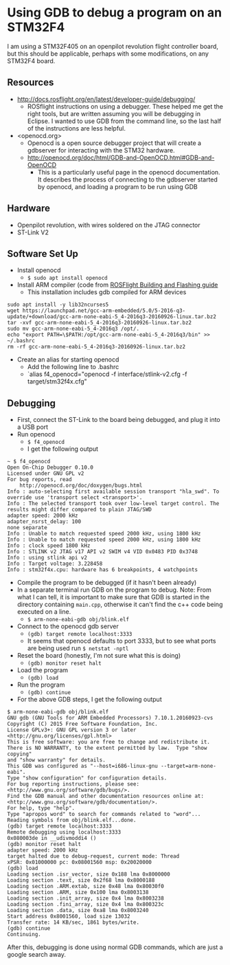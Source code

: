 # Using GDB to debug a program on an STM32F4
I am using a STM32F405 on an openpilot revolution flight controller board, 
but this should be applicable, perhaps with some modifications, on any STM32F4 board.

## Resources
* <http://docs.rosflight.org/en/latest/developer-guide/debugging/>
	* ROSflight instructions on using a debugger. These helped me get the right tools, 
	but are written assuming you will be debugging in Eclipse. I wanted to use GDB from
	the command line, so the last half of the instructions are less helpful.
* <openocd.org>
	* Openocd is a open source debugger project that will create a gdbserver for
	interacting with the STM32 hardware.
	* <http://openocd.org/doc/html/GDB-and-OpenOCD.html#GDB-and-OpenOCD>
		* This is a particularly useful page in the openocd documentation. It describes
		the process of connecting to the gdbserver started by openocd, and loading a 
		program to be run using GDB


## Hardware
* Openpilot revolution, with wires soldered on the JTAG connector
* ST-Link V2


## Software Set Up
* Install openocd
	* `$ sudo apt install openocd`
* Install ARM compiler (code from [ROSFlight Building and Flashing guide](http://docs.rosflight.org/en/latest/developer-guide/building-flashing/)
	* This installation includes gdb compiled for ARM devices
```
sudo apt install -y lib32ncurses5
wget https://launchpad.net/gcc-arm-embedded/5.0/5-2016-q3-update/+download/gcc-arm-none-eabi-5_4-2016q3-20160926-linux.tar.bz2
tar -xvf gcc-arm-none-eabi-5_4-2016q3-20160926-linux.tar.bz2
sudo mv gcc-arm-none-eabi-5_4-2016q3 /opt/.
echo "export PATH=\$PATH:/opt/gcc-arm-none-eabi-5_4-2016q3/bin" >> ~/.bashrc
rm -rf gcc-arm-none-eabi-5_4-2016q3-20160926-linux.tar.bz2
```
* Create an alias for starting openocd
	* Add the following line to .bashrc
	* `alias f4_openocd="openocd -f interface/stlink-v2.cfg -f target/stm32f4x.cfg"

## Debugging
* First, connect the ST-Link to the board being debugged, and plug it into a USB port
* Run openocd
	* `$ f4_openocd`
	* I get the following output
```
~ $ f4_openocd 
Open On-Chip Debugger 0.10.0
Licensed under GNU GPL v2
For bug reports, read
	http://openocd.org/doc/doxygen/bugs.html
Info : auto-selecting first available session transport "hla_swd". To override use 'transport select <transport>'.
Info : The selected transport took over low-level target control. The results might differ compared to plain JTAG/SWD
adapter speed: 2000 kHz
adapter_nsrst_delay: 100
none separate
Info : Unable to match requested speed 2000 kHz, using 1800 kHz
Info : Unable to match requested speed 2000 kHz, using 1800 kHz
Info : clock speed 1800 kHz
Info : STLINK v2 JTAG v17 API v2 SWIM v4 VID 0x0483 PID 0x3748
Info : using stlink api v2
Info : Target voltage: 3.228458
Info : stm32f4x.cpu: hardware has 6 breakpoints, 4 watchpoints
```
* Compile the program to be debugged (if it hasn't been already)
* In a separate terminal run GDB on the program to debug. Note: From what I can tell, it is important to make sure that GDB is started in the
directory containing `main.cpp`, otherwise it can't find the c++ code being executed on a line.
	* `$ arm-none-eabi-gdb obj/blink.elf`
* Connect to the openocd gdb server
	* `(gdb) target remote localhost:3333`
	* It seems that openocd defaults to port 3333, but to see what ports are being used run `$ netstat -nptl`
* Reset the board (honestly, I'm not sure what this is doing)
	* `(gdb) monitor reset halt`
* Load the program
	* `(gdb) load`
* Run the program
	* `(gdb) continue`
* For the above GDB steps, I get the following output
```
$ arm-none-eabi-gdb obj/blink.elf 
GNU gdb (GNU Tools for ARM Embedded Processors) 7.10.1.20160923-cvs
Copyright (C) 2015 Free Software Foundation, Inc.
License GPLv3+: GNU GPL version 3 or later <http://gnu.org/licenses/gpl.html>
This is free software: you are free to change and redistribute it.
There is NO WARRANTY, to the extent permitted by law.  Type "show copying"
and "show warranty" for details.
This GDB was configured as "--host=i686-linux-gnu --target=arm-none-eabi".
Type "show configuration" for configuration details.
For bug reporting instructions, please see:
<http://www.gnu.org/software/gdb/bugs/>.
Find the GDB manual and other documentation resources online at:
<http://www.gnu.org/software/gdb/documentation/>.
For help, type "help".
Type "apropos word" to search for commands related to "word"...
Reading symbols from obj/blink.elf...done.
(gdb) target remote localhost:3333
Remote debugging using localhost:3333
0x080003de in __udivmoddi4 ()
(gdb) monitor reset halt
adapter speed: 2000 kHz
target halted due to debug-request, current mode: Thread 
xPSR: 0x01000000 pc: 0x08001560 msp: 0x20020000
(gdb) load
Loading section .isr_vector, size 0x188 lma 0x8000000
Loading section .text, size 0x2f68 lma 0x8000188
Loading section .ARM.extab, size 0x48 lma 0x80030f0
Loading section .ARM, size 0x100 lma 0x8003138
Loading section .init_array, size 0x4 lma 0x8003238
Loading section .fini_array, size 0x4 lma 0x800323c
Loading section .data, size 0xa8 lma 0x8003240
Start address 0x8001560, load size 13032
Transfer rate: 14 KB/sec, 1861 bytes/write.
(gdb) continue
Continuing.
```

After this, debugging is done using normal GDB commands, which are just a google search away.

